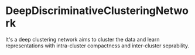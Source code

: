 # DeepDiscriminativeClusteringNetwork
It's a deep clustering network aims to cluster the data and learn representations with intra-cluster compactness and inter-cluster seprability.
